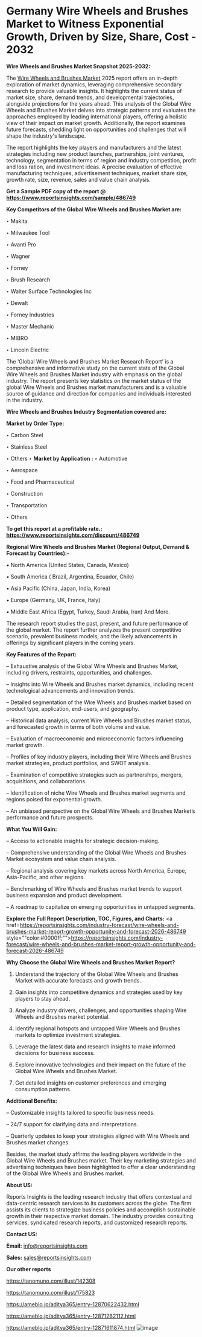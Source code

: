 # Germany Wire Wheels and Brushes Market to Witness Exponential Growth, Driven by Size, Share, Cost - 2032

<strong>Wire Wheels and Brushes Market Snapshot 2025-2032:</strong>

The <a href=https://www.reportsinsights.com/sample/486749>Wire Wheels and Brushes Market</a> 2025 report offers an in-depth exploration of market dynamics, leveraging comprehensive secondary research to provide valuable insights. It highlights the current status of market size, share, demand trends, and developmental trajectories, alongside projections for the years ahead. This analysis of the Global Wire Wheels and Brushes Market delves into strategic patterns and evaluates the approaches employed by leading international players, offering a holistic view of their impact on market growth. Additionally, the report examines future forecasts, shedding light on opportunities and challenges that will shape the industry's landscape.

The report highlights the key players and manufacturers and the latest strategies including new product launches, partnerships, joint ventures, technology, segmentation in terms of region and industry competition, profit and loss ration, and investment ideas. A precise evaluation of effective manufacturing techniques, advertisement techniques, market share size, growth rate, size, revenue, sales and value chain analysis.

<strong>Get a Sample PDF copy of the report @ <a href=https://www.reportsinsights.com/sample/486749 style=color:#0000ff;>https://www.reportsinsights.com/sample/486749</a></strong>

<strong>Key Competitors of the Global Wire Wheels and Brushes Market are:</strong>

‣ Makita

‣ Milwaukee Tool

‣ Avanti Pro

‣ Wagner

‣ Forney

‣ Brush Research

‣ Walter Surface Technologies Inc

‣ Dewalt

‣ Forney Industries

‣ Master Mechanic

‣ MIBRO

‣ Lincoln Electric

The ‘Global Wire Wheels and Brushes Market Research Report’ is a comprehensive and informative study on the current state of the Global Wire Wheels and Brushes Market industry with emphasis on the global industry. The report presents key statistics on the market status of the global Wire Wheels and Brushes market manufacturers and is a valuable source of guidance and direction for companies and individuals interested in the industry.

<strong>Wire Wheels and Brushes Industry Segmentation covered are:</strong>

<strong>Market by Order Type: </strong>

‣ Carbon Steel

‣ Stainless Steel

‣ Others
‣ 
<strong>Market by Application :</strong>
‣ Automotive

‣ Aerospace

‣ Food and Pharmaceutical

‣ Construction

‣ Transportation

‣ Others

<strong>To get this report at a profitable rate.: <a href=https://www.reportsinsights.com/discount/486749 style=color:#0000ff;>https://www.reportsinsights.com/discount/486749</a></strong>

<strong>Regional Wire Wheels and Brushes Market (Regional Output, Demand &amp; Forecast by Countries):-</strong>

• North America (United States, Canada, Mexico)

• South America ( Brazil, Argentina, Ecuador, Chile)

• Asia Pacific (China, Japan, India, Korea)

• Europe (Germany, UK, France, Italy)

• Middle East Africa (Egypt, Turkey, Saudi Arabia, Iran) And More.

The research report studies the past, present, and future performance of the global market. The report further analyzes the present competitive scenario, prevalent business models, and the likely advancements in offerings by significant players in the coming years.

<strong>Key Features of the Report:</strong>

– Exhaustive analysis of the Global Wire Wheels and Brushes Market, including drivers, restraints, opportunities, and challenges.

– Insights into Wire Wheels and Brushes market dynamics, including recent technological advancements and innovation trends.

– Detailed segmentation of the Wire Wheels and Brushes market based on product type, application, end-users, and geography.

– Historical data analysis, current Wire Wheels and Brushes market status, and forecasted growth in terms of both volume and value.

– Evaluation of macroeconomic and microeconomic factors influencing market growth.

– Profiles of key industry players, including their Wire Wheels and Brushes market strategies, product portfolios, and SWOT analysis.

– Examination of competitive strategies such as partnerships, mergers, acquisitions, and collaborations.

– Identification of niche Wire Wheels and Brushes market segments and regions poised for exponential growth.

– An unbiased perspective on the Global Wire Wheels and Brushes Market’s performance and future prospects.

<strong>What You Will Gain:</strong>

– Access to actionable insights for strategic decision-making.

– Comprehensive understanding of the Global Wire Wheels and Brushes Market ecosystem and value chain analysis.

– Regional analysis covering key markets across North America, Europe, Asia-Pacific, and other regions.

– Benchmarking of Wire Wheels and Brushes market trends to support business expansion and product development.

– A roadmap to capitalize on emerging opportunities in untapped segments.

<strong>Explore the Full Report Description, TOC, Figures, and Charts:</strong>
<a href=https://reportsinsights.com/industry-forecast/wire-wheels-and-brushes-market-report-growth-opportunity-and-forecast-2026-486749 style=""color:#0000ff;"">https://reportsinsights.com/industry-forecast/wire-wheels-and-brushes-market-report-growth-opportunity-and-forecast-2026-486749</a>

<strong>Why Choose the Global Wire Wheels and Brushes Market Report?</strong>

1. Understand the trajectory of the Global Wire Wheels and Brushes Market with accurate forecasts and growth trends.

2. Gain insights into competitive dynamics and strategies used by key players to stay ahead.

3. Analyze industry drivers, challenges, and opportunities shaping Wire Wheels and Brushes market potential.

4. Identify regional hotspots and untapped Wire Wheels and Brushes markets to optimize investment strategies.

5. Leverage the latest data and research insights to make informed decisions for business success.

6. Explore innovative technologies and their impact on the future of the Global Wire Wheels and Brushes Market.

7. Get detailed insights on customer preferences and emerging consumption patterns.

<strong>Additional Benefits:</strong>

– Customizable insights tailored to specific business needs.

– 24/7 support for clarifying data and interpretations.

– Quarterly updates to keep your strategies aligned with Wire Wheels and Brushes market changes.

Besides, the market study affirms the leading players worldwide in the Global Wire Wheels and Brushes market. Their key marketing strategies and advertising techniques have been highlighted to offer a clear understanding of the Global Wire Wheels and Brushes market.

<strong><strong>About US</strong>:</strong>

Reports Insights is the leading research industry that offers contextual and data-centric research services to its customers across the globe. The firm assists its clients to strategize business policies and accomplish sustainable growth in their respective market domain. The industry provides consulting services, syndicated research reports, and customized research reports.

<strong>Contact US:</strong>

<p class=><b>Email:</b> <a href=mailto:info@reportsinsights.com>info@reportsinsights.com</a></p>
<p class=><b>Sales:</b> <a href=mailto:sales@reportsinsights.com>sales@reportsinsights.com</a></p>

<strong>Our other reports</strong>

<a href=https://tanomuno.com/illust/142308>https://tanomuno.com/illust/142308</a>

<a href=https://tanomuno.com/illust/175823>https://tanomuno.com/illust/175823</a>

<a href=https://ameblo.jp/aditya365/entry-12870622432.html>https://ameblo.jp/aditya365/entry-12870622432.html</a>

<a href=https://ameblo.jp/aditya365/entry-12871262112.html>https://ameblo.jp/aditya365/entry-12871262112.html</a>

<a href=https://ameblo.jp/aditya365/entry-12871611874.html>https://ameblo.jp/aditya365/entry-12871611874.html</a>
![image](https://github.com/user-attachments/assets/c6a409fe-b85b-4256-821b-b27312783500)
